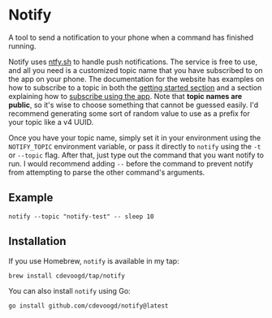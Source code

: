 # Notify

A tool to send a notification to your phone when a command has finished running.

Notify uses [ntfy.sh](https://ntfy.sh/) to handle push notifications. The service is free to use, and all you need is a customized topic name that you have subscribed to on the app on your phone. The documentation for the website has examples on how to subscribe to a topic in both the [getting started section](https://docs.ntfy.sh/#step-1-get-the-app) and a section explaining how to [subscribe using the app](https://docs.ntfy.sh/subscribe/phone/). Note that **topic names are public**, so it's wise to choose something that cannot be guessed easily. I'd recommend generating some sort of random value to use as a prefix for your topic like a v4 UUID.

Once you have your topic name, simply set it in your environment using the `NOTIFY_TOPIC` environment variable, or pass it directly to `notify` using the `-t` or `--topic` flag. After that, just type out the command that you want notify to run. I would recommend adding `--` before the command to prevent notify from attempting to parse the other command's arguments.

## Example

```shell
notify --topic "notify-test" -- sleep 10
```

## Installation

If you use Homebrew, `notify` is available in my tap:

```shell
brew install cdevoogd/tap/notify
```

You can also install `notify` using Go:

```shell
go install github.com/cdevoogd/notify@latest
```
